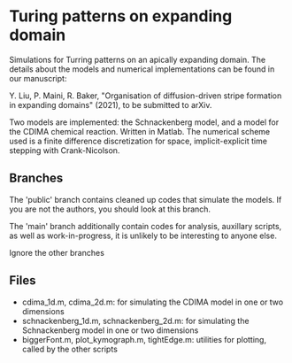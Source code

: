 # Turing patterns on expanding domain
Simulations for Turring patterns on an apically expanding domain.
The details about the models and numerical implementations can be found in our manuscript:

Y. Liu, P. Maini, R. Baker, "Organisation of diffusion-driven stripe formation in expanding domains" (2021), to be submitted to arXiv.

Two models are implemented: the Schnackenberg model, and a model for the CDIMA chemical reaction. 
Written in Matlab. The numerical scheme used is a finite difference discretization for space, implicit-explicit time stepping with Crank-Nicolson.

## Branches
The 'public' branch contains cleaned up codes that simulate the models. If you are not the authors, you should look at this branch.

The 'main' branch additionally contain codes for analysis, auxillary scripts, as well as work-in-progress, it is unlikely to be interesting to anyone else.

Ignore the other branches

## Files

* cdima\_1d.m, cdima\_2d.m: for simulating the CDIMA model in one or two dimensions
* schnackenberg\_1d.m, schnackenberg\_2d.m: for simulating the Schnackenberg model in one or two dimensions
* biggerFont.m, plot\_kymograph.m, tightEdge.m: utilities for plotting, called by the other scripts
